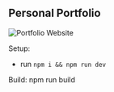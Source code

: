 ## Personal Portfolio

![Portfolio Website](https://i.ibb.co/WgPMpts/image.png)

Setup:
- run ```npm i && npm run dev```

Build:
npm run build

